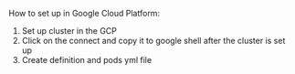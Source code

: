 How to set up in Google Cloud Platform:

1. Set up cluster in the GCP
2. Click on the connect and copy it to google shell after the cluster is set up
3. Create definition and pods yml file
